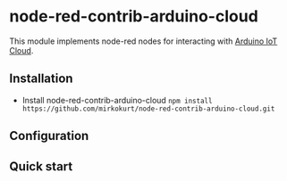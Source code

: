 # node-red-contrib-arduino-cloud

This module implements node-red nodes for interacting with [Arduino IoT Cloud](https://create.arduino.cc/iot).

## Installation
+ Install node-red-contrib-arduino-cloud
`npm install https://github.com/mirkokurt/node-red-contrib-arduino-cloud.git`

## Configuration

## Quick start





